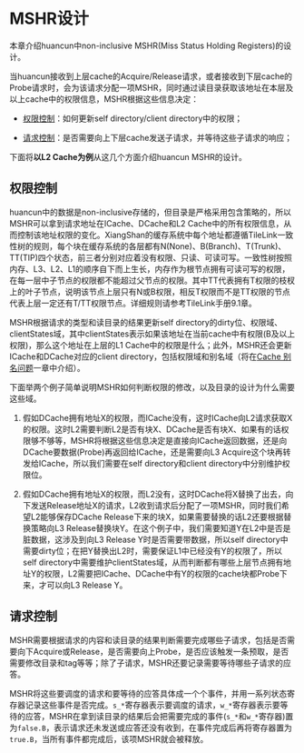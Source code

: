 # MSHR设计

本章介绍huancun中non-inclusive MSHR(Miss Status Holding Registers)的设计。

当huancun接收到上层cache的Acquire/Release请求，或者接收到下层cache的Probe请求时，会为该请求分配一项MSHR，同时通过读目录获取该地址在本层及以上cache中的权限信息，MSHR根据这些信息决定：

* [权限控制](#meta_control)：如何更新self directory/client directory中的权限；

* [请求控制](#request_control)：是否需要向上下层cache发送子请求，并等待这些子请求的响应；
<!--
TODO
* 遇到请求的嵌套如何处理等。
-->
下面将<b>以L2 Cache为例</b>从这几个方面介绍huancun MSHR的设计。


<h2 id=meta_control>权限控制</h2>

huancun中的数据是non-inclusive存储的，但目录是严格采用包含策略的，所以MSHR可以拿到请求地址在ICache、DCache和L2 Cache中的所有权限信息，从而控制该地址权限的变化。XiangShan的缓存系统中每个地址都遵循TileLink一致性树的规则，每个块在缓存系统的各层都有N(None)、B(Branch)、T(Trunk)、TT(TIP)四个状态，前三者分别对应着没有权限、只读、可读可写。一致性树按照内存、L3、L2、L1的顺序自下而上生长，内存作为根节点拥有可读可写的权限，在每一层中子节点的权限都不能超过父节点的权限。其中TT代表拥有T权限的枝杈上的叶子节点，说明该节点上层只有N或B权限，相反T权限而不是TT权限的节点代表上层一定还有T/TT权限节点。详细规则请参考TileLink手册9.1章。

MSHR根据请求的类型和读目录的结果更新self directory的dirty位、权限域、clientStates域，其中clientStates表示如果该地址在当前cache中有权限(B及以上权限)，那么这个地址在上层的L1 Cache中的权限是什么；此外，MSHR还会更新ICache和DCache对应的client directory，包括权限域和别名域（将在[Cache 别名问题](./cache_alias.md)一章中介绍）。

下面举两个例子简单说明MSHR如何判断权限的修改，以及目录的设计为什么需要这些域。

1. 假如DCache拥有地址X的权限，而ICache没有，这时ICache向L2请求获取X的权限。这时L2需要判断L2是否有块X、DCache是否有块X、如果有的话权限够不够等，MSHR将根据这些信息决定是直接向ICache返回数据，还是向DCache要数据(Probe)再返回给ICache，还是需要向L3 Acquire这个块再转发给ICache，所以我们需要在self directory和client directory中分别维护权限位。

2. 假如DCache拥有地址X的权限，而L2没有，这时DCache将X替换了出去，向下发送Release地址X的请求，L2收到请求后分配了一项MSHR，同时我们希望L2能够保存DCache Release下来的块X，如果需要替换的话L2还要根据替换策略向L3 Release替换块Y。在这个例子中，我们需要知道Y在L2中是否是脏数据，这涉及到向L3 Release Y时是否需要带数据，所以self directory中需要dirty位；在把Y替换出L2时，需要保证L1中已经没有Y的权限了，所以self directory中需要维护clientStates域，从而判断都有哪些上层节点拥有地址Y的权限，L2需要把ICache、DCache中有Y的权限的cache块都Probe下来，才可以向L3 Release Y。


<h2 id=request_control>请求控制</h2>

MSHR需要根据请求的内容和读目录的结果判断需要完成哪些子请求，包括是否需要向下Acquire或Release，是否需要向上Probe，是否应该触发一条预取，是否需要修改目录和tag等等；除了子请求，MSHR还要记录需要等待哪些子请求的应答。

MSHR将这些要调度的请求和要等待的应答具体成一个个事件，并用一系列状态寄存器记录这些事件是否完成。`s_*`寄存器表示要调度的请求，`w_*`寄存器表示要等待的应答，MSHR在拿到读目录的结果后会把需要完成的事件(`s_*`和`w_*`寄存器)置为`false.B`，表示请求还未发送或应答还没有收到，在事件完成后再将寄存器置为`true.B`，当所有事件都完成后，该项MSHR就会被释放。
